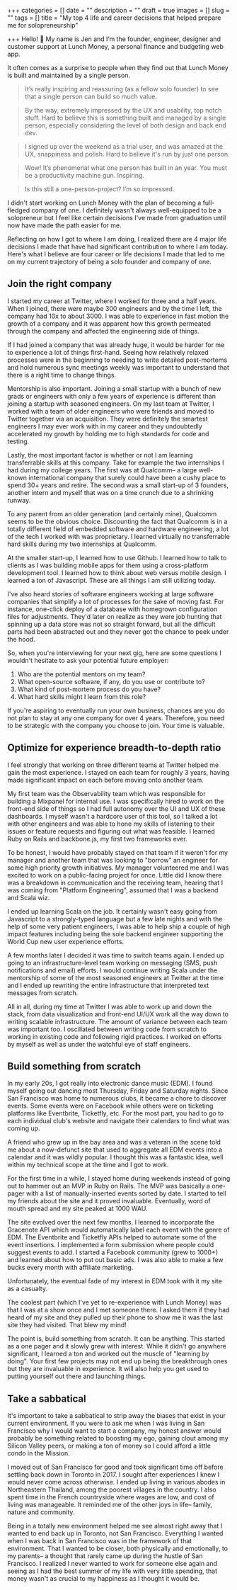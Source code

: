 +++
categories = []
date = ""
description = ""
draft = true
images = []
slug = ""
tags = []
title = "My top 4 life and career decisions that helped prepare me for solopreneurship"

+++
Hello! 👋  My name is Jen and I’m the founder, engineer, designer and customer support at Lunch Money, a personal finance and budgeting web app.

It often comes as a surprise to people when they find out that Lunch Money is built and maintained by a single person. 

> It’s really inspiring and reassuring (as a fellow solo founder) to see that a single person can build so much value.

> By the way, extremely impressed by the UX and usability, top notch stuff. Hard to believe this is something built and managed by a single person, especially considering the level of both design and back end dev.

> I signed up over the weekend as a trial user, and was amazed at the UX, snappiness and polish. Hard to believe it's run by just one person.

> Wow! It’s phenomenal what one person has built in an year. You must be a productivity machine gun. Inspiring.

> Is this still a one-person-project? I’m so impressed.

I didn't start working on Lunch Money with the plan of becoming a full-fledged company of one. I definitely wasn't always well-equipped to be a solopreneur but I feel like certain decisions I've made from graduation until now have made the path easier for me. 

Reflecting on how I got to where I am doing, I realized there are 4 major life decisions I made that have had significant contribution to where I am today. Here's what I believe are four career or life decisions I made that led to me on my current trajectory of being a solo founder and company of one.

## **Join the right company**

I started my career at Twitter, where I worked for three and a half years. When I joined, there were maybe 300 engineers and by the time I left, the company had 10x to about 3000. I was able to experience in fast motion the growth of a company and it was apparent how this growth permeated through the company and affected the engineering side of things.

If I had joined a company that was already huge, it would be harder for me to experience a lot of things first-hand. Seeing how relatively relaxed processes were in the beginning to needing to write detailed post-mortems and hold numerous sync meetings weekly was important to understand that there is a right time to change things.

Mentorship is also important. Joining a small startup with a bunch of new grads or engineers with only a few years of experience is different than joining a startup with seasoned engineers. On my last team at Twitter, I worked with a team of older engineers who were friends and moved to Twitter together via an acquisition. They were definitely the smartest engineers I may ever work with in my career and they undoubtedly accelerated my growth by holding me to high standards for code and testing.

Lastly, the most important factor is whether or not I am learning transferrable skills at this company. Take for example the two internships I had during my college years. The first was at Qualcomm– a large well-known international company that surely could have been a cushy place to spend 30+ years and retire. The second was a small start-up of 3 founders, another intern and myself that was on a time crunch due to a shrinking runway.

To any parent from an older generation (and certainly mine), Qualcomm seems to be the obvious choice. Discounting the fact that Qualcomm is in a totally different field of embedded software and hardware engineering, a lot of the tech I worked with was proprietary. I learned virtually no transferrable hard skills during my two internships at Qualcomm.

At the smaller start-up, I learned how to use Github. I learned how to talk to clients as I was building mobile apps for them using a cross-platform development tool. I learned how to think about web versus mobile design. I learned a ton of Javascript. These are all things I am still utilizing today.

I've also heard stories of software engineers working at large software companies that simplify a lot of processes for the sake of moving fast. For instance, one-click deploy of a database with homegrown configuration files for adjustments. They'd later on realize as they were job hunting that spinning up a data store was not so straight forward, but all the difficult parts had been abstracted out and they never got the chance to peek under the hood.

So, when you're interviewing for your next gig, here are some questions I wouldn't hesitate to ask your potential future employer:

1. Who are the potential mentors on my team?
2. What open-source software, if any, do you use or contribute to?
3. What kind of post-mortem process do you have?
4. What hard skills might I learn from this role?

If you're aspiring to eventually run your own business, chances are you do not plan to stay at any one company for over 4 years. Therefore, you need to be strategic with the company you choose to join. Your time is valuable.

## **Optimize for experience breadth-to-depth ratio**

I feel strongly that working on three different teams at Twitter helped me gain the most experience. I stayed on each team for roughly 3 years, having made significant impact on each before moving onto another team.

My first team was the Observability team which was responsible for building a Mixpanel for internal use. I was specifically hired to work on the front-end side of things so I had full autonomy over the UI and UX of these dashboards. I myself wasn't a hardcore user of this tool, so I talked a lot with other engineers and was able to hone my skills of listening to their issues or feature requests and figuring out what was feasible. I learned Ruby on Rails and backbone.js, my first two frameworks ever.

To be honest, I would have probably stayed on that team if it weren't for my manager and another team that was looking to "borrow" an engineer for some high priority growth initiatives. My manager volunteered me and I was excited to work on a public-facing project for once. Little did I know there was a breakdown in communication and the receiving team, hearing that I was coming from "Platform Engineering", assumed that I was a backend and Scala wiz.

I ended up learning Scala on the job. It certainly wasn't easy going from Javascript to a strongly-typed language but a few late nights and with the help of some very patient engineers, I was able to help ship a couple of high impact features including being the sole backend engineer supporting the World Cup new user experience efforts.

A few months later I decided it was time to switch teams again. I ended up going to an infrastructure-level team working on messaging (SMS, push notifications and email) efforts. I would continue writing Scala under the mentorship of some of the most seasoned engineers at Twitter at the time and I ended up rewriting the entire infrastructure that interpreted text messages from scratch.

All in all, during my time at Twitter I was able to work up and down the stack, from data visualization and front-end UI/UX work all the way down to writing scalable infrastructure. The amount of variance between each team was important too. I oscillated between writing code from scratch to working in existing code and following rigid practices. I worked on efforts by myself as well as under the watchful eye of staff engineers.

## **Build something from scratch**

In my early 20s, I got really into electronic dance music (EDM). I found myself going out dancing most Thursday, Friday and Saturday nights. Since San Francisco was home to numerous clubs, it became a chore to discover events. Some events were on Facebook while others were on ticketing platforms like Eventbrite, Ticketfly, etc. For the most part, you had to go to each individual club's website and navigate their calendars to find what was coming up.

A friend who grew up in the bay area and was a veteran in the scene told me about a now-defunct site that used to aggregate all EDM events into a calendar and it was wildly popular. I thought this was a fantastic idea, well within my technical scope at the time and I got to work.

For the first time in a while, I stayed home during weekends instead of going out to hammer out an MVP in Ruby on Rails. The MVP was basically a one-pager with a list of manually-inserted events sorted by date. I started to tell my friends about the site and it proved invaluable. Eventually, word of mouth spread and my site peaked at 1000 WAU.

The site evolved over the next few months. I learned to incorporate the Gracenote API which would automatically label each event with the genre of EDM. The Eventbrite and Ticketfly APIs helped to automate some of the event insertions. I implemented a form submission where people could suggest events to add. I started a Facebook community (grew to 1000+) and learned about how to put out basic ads. I was also able to make a few bucks every month with affiliate marketing.

Unfortunately, the eventual fade of my interest in EDM took with it my site as a casualty.

The coolest part (which I've yet to re-experience with Lunch Money) was that I was at a show once and I met someone there. I asked them if they had heard of my site and they pulled up their phone to show me it was the last site they had visited. That blew my mind!

The point is, build something from scratch. It can be anything. This started as a one pager and it slowly grew with interest. While it didn't go anywhere significant, I learned a ton and worked out the muscle of "learning by doing". Your first few projects may not end up being the breakthrough ones but they are invaluable in experience. It will also help you get used to putting yourself out there and launching things.

## **Take a sabbatical**

It's important to take a sabbatical to strip away the biases that exist in your current environment. If you were to ask me when I was living in San Francisco why I would want to start a company, my honest answer would probably be something related to boosting my ego, gaining clout among my Silicon Valley peers, or making a ton of money so I could afford a little condo in the Mission.

I moved out of San Francisco for good and took significant time off before settling back down in Toronto in 2017. I sought after experiences I knew I would never come across otherwise. I ended up living in various abodes in Northeastern Thailand, among the poorest villages in the country. I also spent time in the French countryside where wages are low, and cost of living was manageable. It reminded me of the other joys in life– family, nature and community.

Being in a totally new environment helped me see almost right away that I wanted to end back up in Toronto, not San Francisco. Everything I wanted when I was back in San Francisco was in the framework of that environment. That I wanted to be closer, both physically and emotionally, to my parents– a thought that rarely came up during the hustle of San Francisco. I realized I never wanted to work for someone else again and seeing as I had the best summer of my life with very little spending, that money wasn't as crucial to my happiness as I thought it would be.